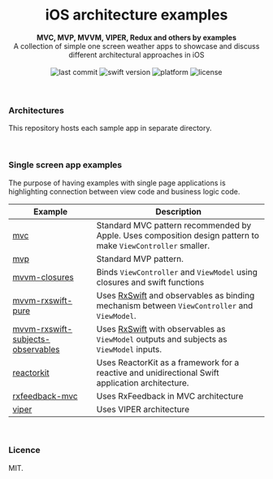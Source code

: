 <h1 align="center">iOS architecture examples</h1>

<div align="center">
<strong>MVC, MVP, MVVM, VIPER, Redux and others by examples</strong>
</div>
<div align="center">
 A collection of simple one screen weather apps to showcase and discuss different architectural approaches in iOS
</div>

<br />

<div align="center">
<!-- Last commit -->
<img src="https://img.shields.io/github/last-commit/infoweb77/ios-architecture-examples.svg" alt="last commit"/>
<!-- Swift version -->
<img src="https://img.shields.io/badge/swift%20version-4.2-brightgreen.svg" alt="swift version">
<!-- Platform -->
<img src="https://img.shields.io/badge/platform-ios-lightgrey.svg" alt="platform" />
<!-- License -->
<img src="https://img.shields.io/badge/licence%20-MIT%20-blue.svg" alt="license" />
</div>

<br />
<br />

### Architectures
This repository hosts each sample app in separate directory.

<br />

### Single screen app examples
The purpose of having examples with single page applications is highlighting connection between view code and business logic code.

| Example | Description |
| ------------- | ------------- |
| [mvc](https://github.com/infoweb77/iOS-architecture-examples/tree/master/MVC) | Standard MVC pattern recommended by Apple. Uses composition design pattern to make `ViewController`  smaller.  |
| [mvp](https://github.com/infoweb77/iOS-architecture-examples/tree/master/MVP) | Standard MVP pattern.    |
| [mvvm-closures](https://github.com/infoweb77/iOS-architecture-examples/tree/master/MVVM-Closures) | Binds `ViewController` and `ViewModel` using closures and swift functions  |
| [mvvm-rxswift-pure](https://github.com/infoweb77/iOS-architecture-examples/tree/master/MVVM-RxSwift) | Uses [RxSwift](https://github.com/ReactiveX/RxSwift) and observables as binding mechanism between `ViewController` and `ViewModel`. |
| [mvvm-rxswift-subjects-observables](https://github.com/infoweb77/iOS-architecture-examples/tree/master/MVVM-Subjects-Observables) | Uses [RxSwift](https://github.com/ReactiveX/RxSwift) with observables as `ViewModel` outputs and subjects as `ViewModel` inputs. |
| [reactorkit](https://github.com/infoweb77/iOS-architecture-examples/tree/master/Reactor) | Uses ReactorKit as a framework for a reactive and unidirectional Swift application architecture.  |
| [rxfeedback-mvc](https://github.com/infoweb77/iOS-architecture-examples/tree/master/RxFeedback-MVC) | Uses RxFeedback in MVC architecture      |
| [viper](https://github.com/infoweb77/iOS-architecture-examples/tree/master/VIPER) | Uses VIPER architecture  |

<br />

### Licence
MIT.
